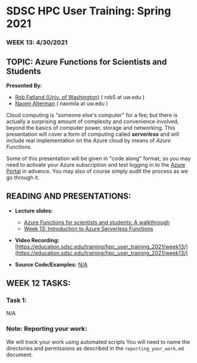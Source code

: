 # SDSC HPC User Training: Spring 2021

###  WEEK 13: 4/30/2021	

## TOPIC: Azure Functions for Scientists and Students	

**Presented By:** 
* [Rob Fatland (Univ. of Washington)](https://escience.washington.edu/people/rob-fatland/) ( rob5 at uw.edu )
* [Naomi Alterman](https://escience.washington.edu/people/naomi-alterman/) ( naomila at uw.edu )

Cloud computing is "someone else's computer" for a fee; but there is actually a surprising amount of complexity
and convenience involved, beyond the basics of computer power, storage and networking. This presentation will
cover a form of computing called ***serverless*** and will include real implementation on the Azure cloud
by means of *Azure Functions*. 

Some of this presentation will be given in "code along" format; so you may need to activate your Azure 
subscription and test logging in to the [Azure Portal](https://portal.azure.com) in advance. You may also of
course simply audit the process as we go through it. 


## READING AND PRESENTATIONS:

* **Lecture slides:** 
  * [Azure Functions for scientists and students: A walkthrough](https://github.com/robfatland/serverless/blob/main/azure/tutorial.md) 
  * [Week 13: Introduction to Azure Serverless Functions](https://docs.google.com/presentation/d/1R2HHfHYgmarje2q_0x42hMecUc7R6SFjI-ih1L05foQ/edit#slide=id.p)
  
* **Video Recording:** [https://education.sdsc.edu/training/hpc_user_training_2021/week13/](https://education.sdsc.edu/training/hpc_user_training_2021/week13/)

* **Source Code/Examples:** [N/A]()


## WEEK 12 TASKS:

### Task 1: 
N/A



### Note: Reporting your work:
We will track your work using automated scripts
You will need to name the directories and permissions as described in the ``reporting_your_work.md`` document.
